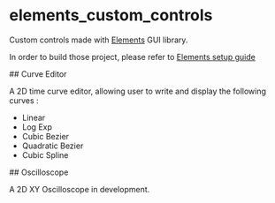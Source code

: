 # elements_custom_controls

Custom controls made with [Elements](https://github.com/cycfi/elements) GUI library.

In order to build those project, please refer to [Elements setup guide](https://cycfi.github.io/elements/setup)


## Curve Editor 

A 2D time curve editor, allowing user to write and display the following curves : 

- Linear
- Log Exp
- Cubic Bezier
- Quadratic Bezier
- Cubic Spline


## Oscilloscope

A 2D XY Oscilloscope in development. 

